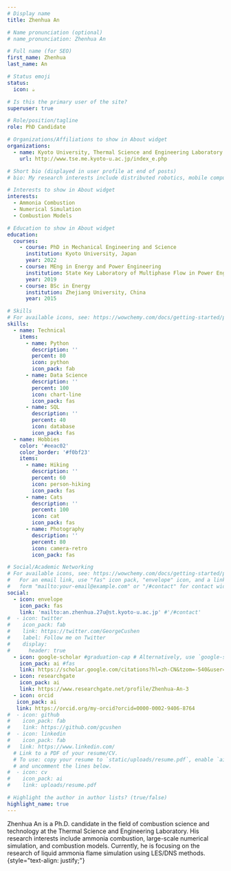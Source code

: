 ```yaml
---
# Display name
title: Zhenhua An

# Name pronunciation (optional)
# name_pronunciation: Zhenhua An

# Full name (for SEO)
first_name: Zhenhua
last_name: An

# Status emoji
status:
  icon: ☕️

# Is this the primary user of the site?
superuser: true

# Role/position/tagline
role: PhD Candidate

# Organizations/Affiliations to show in About widget
organizations:
  - name: Kyoto University, Thermal Science and Engineering Laboratory
    url: http://www.tse.me.kyoto-u.ac.jp/index_e.php

# Short bio (displayed in user profile at end of posts)
# bio: My research interests include distributed robotics, mobile computing and programmable matter.

# Interests to show in About widget
interests:
  - Ammonia Combustion
  - Numerical Simulation
  - Combustion Models

# Education to show in About widget
education:
  courses:
    - course: PhD in Mechanical Engineering and Science
      institution: Kyoto University, Japan
      year: 2022
    - course: MEng in Energy and Power Engineering
      institution: State Key Laboratory of Multiphase Flow in Power Engineering, Xi’an Jiaotong University, China
      year: 2019
    - course: BSc in Energy
      institution: Zhejiang University, China
      year: 2015

# Skills
# For available icons, see: https://wowchemy.com/docs/getting-started/page-builder/#icons
skills:
  - name: Technical
    items:
      - name: Python
        description: ''
        percent: 80
        icon: python
        icon_pack: fab
      - name: Data Science
        description: ''
        percent: 100
        icon: chart-line
        icon_pack: fas
      - name: SQL
        description: ''
        percent: 40
        icon: database
        icon_pack: fas
  - name: Hobbies
    color: '#eeac02'
    color_border: '#f0bf23'
    items:
      - name: Hiking
        description: ''
        percent: 60
        icon: person-hiking
        icon_pack: fas
      - name: Cats
        description: ''
        percent: 100
        icon: cat
        icon_pack: fas
      - name: Photography
        description: ''
        percent: 80
        icon: camera-retro
        icon_pack: fas

# Social/Academic Networking
# For available icons, see: https://wowchemy.com/docs/getting-started/page-builder/#icons
#   For an email link, use "fas" icon pack, "envelope" icon, and a link in the
#   form "mailto:your-email@example.com" or "/#contact" for contact widget.
social:
  - icon: envelope
    icon_pack: fas
    link: 'mailto:an.zhenhua.27u@st.kyoto-u.ac.jp' #'/#contact'
#  - icon: twitter
#    icon_pack: fab
#    link: https://twitter.com/GeorgeCushen
#    label: Follow me on Twitter
#    display:
#      header: true
  - icon: google-scholar #graduation-cap # Alternatively, use `google-scholar` icon from `ai` icon pack
    icon_pack: ai #fas
    link: https://scholar.google.com/citations?hl=zh-CN&tzom=-540&user=JqOqB0oAAAAJ
  - icon: researchgate 
    icon_pack: ai 
    link: https://www.researchgate.net/profile/Zhenhua-An-3
  - icon: orcid
   icon_pack: ai
   link: https://orcid.org/my-orcid?orcid=0000-0002-9406-8764
#  - icon: github
#    icon_pack: fab
#    link: https://github.com/gcushen
#  - icon: linkedin
#    icon_pack: fab
#   link: https://www.linkedin.com/
  # Link to a PDF of your resume/CV.
  # To use: copy your resume to `static/uploads/resume.pdf`, enable `ai` icons in `params.yaml`,
  # and uncomment the lines below.
#  - icon: cv
#    icon_pack: ai
#    link: uploads/resume.pdf

# Highlight the author in author lists? (true/false)
highlight_name: true
---
```


Zhenhua An is a Ph.D. candidate in the field of combustion science and technology at the Thermal Science and Engineering Laboratory. His research interests include ammonia combustion, large-scale numerical simulation, and combustion models. Currently, he is focusing on the research of liquid ammonia flame simulation using LES/DNS methods.
{style="text-align: justify;"}
